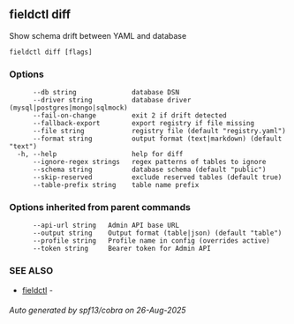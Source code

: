 ## fieldctl diff

Show schema drift between YAML and database

```
fieldctl diff [flags]
```

### Options

```
      --db string              database DSN
      --driver string          database driver (mysql|postgres|mongo|sqlmock)
      --fail-on-change         exit 2 if drift detected
      --fallback-export        export registry if file missing
      --file string            registry file (default "registry.yaml")
      --format string          output format (text|markdown) (default "text")
  -h, --help                   help for diff
      --ignore-regex strings   regex patterns of tables to ignore
      --schema string          database schema (default "public")
      --skip-reserved          exclude reserved tables (default true)
      --table-prefix string    table name prefix
```

### Options inherited from parent commands

```
      --api-url string   Admin API base URL
      --output string    Output format (table|json) (default "table")
      --profile string   Profile name in config (overrides active)
      --token string     Bearer token for Admin API
```

### SEE ALSO

* [fieldctl](fieldctl.md)	 - 

###### Auto generated by spf13/cobra on 26-Aug-2025
